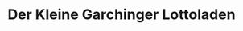 ---
title: "Der Kleine Garchinger Lottoladen"
url: /garching-bei-muenchen/der-kleine-garchinger-lottoladen/
shop: Kiosk
---